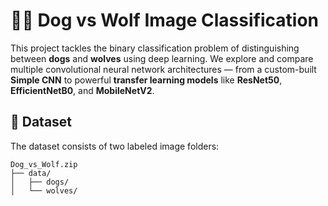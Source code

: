# 🐶🐺 Dog vs Wolf Image Classification

This project tackles the binary classification problem of distinguishing between **dogs** and **wolves** using deep learning. We explore and compare multiple convolutional neural network architectures — from a custom-built **Simple CNN** to powerful **transfer learning models** like **ResNet50**, **EfficientNetB0**, and **MobileNetV2**.

## 📁 Dataset

The dataset consists of two labeled image folders:

```plaintext
Dog_vs_Wolf.zip
├── data/
│   ├── dogs/
│   └── wolves/

